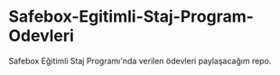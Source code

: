 # Safebox-Egitimli-Staj-Program-Odevleri
Safebox Eğitimli Staj Programı'nda verilen ödevleri paylaşacağım repo.
